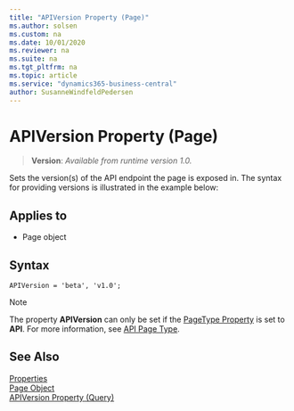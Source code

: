 ```yaml
---
title: "APIVersion Property (Page)"
ms.author: solsen
ms.custom: na
ms.date: 10/01/2020
ms.reviewer: na
ms.suite: na
ms.tgt_pltfrm: na
ms.topic: article
ms.service: "dynamics365-business-central"
author: SusanneWindfeldPedersen
---
```

 
# APIVersion Property (Page)
> **Version**: _Available from runtime version 1.0._

Sets the version(s) of the API endpoint the page is exposed in. The syntax for providing versions is illustrated in the example below:

## Applies to  

- Page object 

## Syntax
```AL
APIVersion = 'beta', 'v1.0';
```

>[!NOTE]
> The property **APIVersion** can only be set if the [PageType Property](devenv-pagetype-property.md) is set to **API**. For more information, see [API Page Type](devenv-api-pagetype.md).


## See Also  
[Properties](devenv-properties.md)   
[Page Object](../devenv-page-object.md)  
[APIVersion Property (Query)](devenv-apiversion-query-property.md) 
